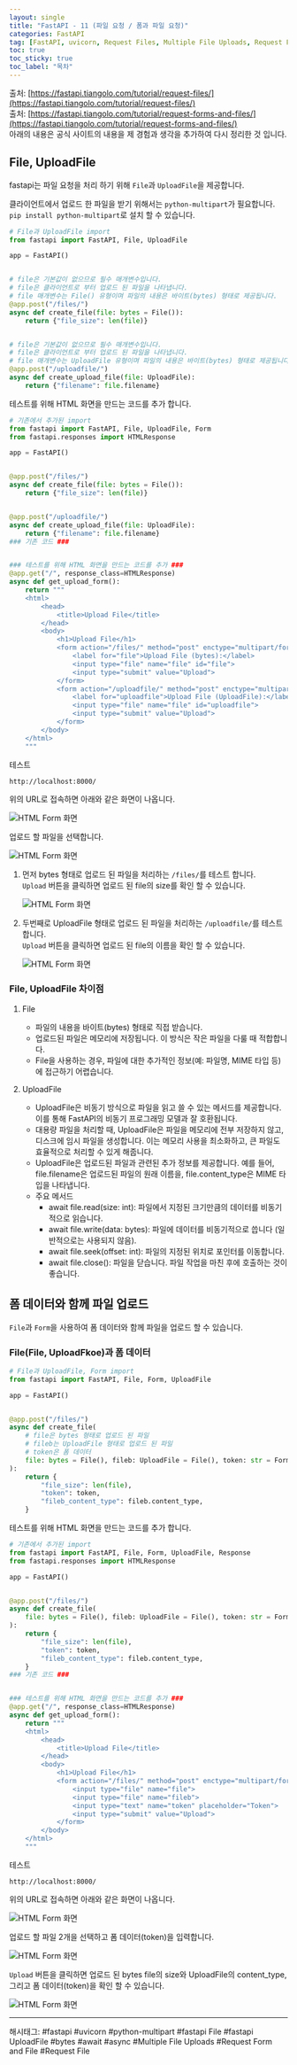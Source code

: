 ```yaml
---
layout: single
title: "FastAPI - 11 (파일 요청 / 폼과 파일 요청)"
categories: FastAPI
tag: [FastAPI, uvicorn, Request Files, Multiple File Uploads, Request Form and File]
toc: true
toc_sticky: true
toc_label: "목차"
---
```

출처: [https://fastapi.tiangolo.com/tutorial/request-files/](https://fastapi.tiangolo.com/tutorial/request-files/)  
출처: [https://fastapi.tiangolo.com/tutorial/request-forms-and-files/](https://fastapi.tiangolo.com/tutorial/request-forms-and-files/)  
아래의 내용은 공식 사이트의 내용을 제 경험과 생각을 추가하여 다시 정리한 것 입니다.

## File, UploadFile

fastapi는 파일 요청을 처리 하기 위해 `File`과 `UploadFile`을 제공합니다.

클라이언트에서 업로드 한 파일을 받기 위해서는 `python-multipart`가 필요합니다. `pip install python-multipart`로 설치 할 수 있습니다.

```python
# File과 UploadFile import
from fastapi import FastAPI, File, UploadFile

app = FastAPI()


# file은 기본값이 없으므로 필수 매개변수입니다.
# file은 클라이언트로 부터 업로드 된 파일을 나타냅니다.
# file 매개변수는 File() 유형이며 파일의 내용은 바이트(bytes) 형태로 제공됩니다.
@app.post("/files/")
async def create_file(file: bytes = File()):
    return {"file_size": len(file)}


# file은 기본값이 없으므로 필수 매개변수입니다.
# file은 클라이언트로 부터 업로드 된 파일을 나타냅니다.
# file 매개변수는 UploadFile 유형이며 파일의 내용은 바이트(bytes) 형태로 제공됩니다.
@app.post("/uploadfile/")
async def create_upload_file(file: UploadFile):
    return {"filename": file.filename}
```

테스트를 위해 HTML 화면을 만드는 코드를 추가 합니다.

```python
# 기존에서 추가된 import
from fastapi import FastAPI, File, UploadFile, Form
from fastapi.responses import HTMLResponse

app = FastAPI()


@app.post("/files/")
async def create_file(file: bytes = File()):
    return {"file_size": len(file)}


@app.post("/uploadfile/")
async def create_upload_file(file: UploadFile):
    return {"filename": file.filename}
### 기존 코드 ###    


### 테스트를 위해 HTML 화면을 만드는 코드를 추가 ###
@app.get("/", response_class=HTMLResponse)
async def get_upload_form():
    return """
    <html>
        <head>
            <title>Upload File</title>
        </head>
        <body>
            <h1>Upload File</h1>
            <form action="/files/" method="post" enctype="multipart/form-data">
                <label for="file">Upload File (bytes):</label>
                <input type="file" name="file" id="file">
                <input type="submit" value="Upload">
            </form>
            <form action="/uploadfile/" method="post" enctype="multipart/form-data">
                <label for="uploadfile">Upload File (UploadFile):</label>
                <input type="file" name="file" id="uploadfile">
                <input type="submit" value="Upload">
            </form>
        </body>
    </html>
    """
```

테스트

```text
http://localhost:8000/
```

위의 URL로 접속하면 아래와 같은 화면이 나옵니다.

![HTML Form 화면]({{site.url}}/images/fastapi/fastapi-11_01.png)

업로드 할 파일을 선택합니다.

![HTML Form 화면]({{site.url}}/images/fastapi/fastapi-11_02.png)

1. 먼저 bytes 형태로 업로드 된 파일을 처리하는 `/files/`를 테스트 합니다.  
    `Upload` 버튼을 클릭하면 업로드 된 file의 size를 확인 할 수 있습니다.

    ![HTML Form 화면]({{site.url}}/images/fastapi/fastapi-11_03.png)

2. 두번째로 UploadFile 형태로 업로드 된 파일을 처리하는 `/uploadfile/`를 테스트 합니다.  
    `Upload` 버튼을 클릭하면 업로드 된 file의 이름을 확인 할 수 있습니다.

    ![HTML Form 화면]({{site.url}}/images/fastapi/fastapi-11_04.png)

### File, UploadFile 차이점

1. File
    - 파일의 내용을 바이트(bytes) 형태로 직접 받습니다.
    - 업로드된 파일은 메모리에 저장됩니다. 이 방식은 작은 파일을 다룰 때 적합합니다.
    - File을 사용하는 경우, 파일에 대한 추가적인 정보(예: 파일명, MIME 타입 등)에 접근하기 어렵습니다.

2. UploadFile

    - UploadFile은 비동기 방식으로 파일을 읽고 쓸 수 있는 메서드를 제공합니다. 이를 통해 FastAPI의 비동기 프로그래밍 모델과 잘 호환됩니다.
    - 대용량 파일을 처리할 때, UploadFile은 파일을 메모리에 전부 저장하지 않고, 디스크에 임시 파일을 생성합니다. 이는 메모리 사용을 최소화하고, 큰 파일도 효율적으로 처리할 수 있게 해줍니다.
    - UploadFile은 업로드된 파일과 관련된 추가 정보를 제공합니다. 예를 들어, file.filename은 업로드된 파일의 원래 이름을, file.content_type은 MIME 타입을 나타냅니다.
    - 주요 메서드
        - await file.read(size: int): 파일에서 지정된 크기만큼의 데이터를 비동기적으로 읽습니다.
        - await file.write(data: bytes): 파일에 데이터를 비동기적으로 씁니다 (일반적으로는 사용되지 않음).
        - await file.seek(offset: int): 파일의 지정된 위치로 포인터를 이동합니다.
        - await file.close(): 파일을 닫습니다. 파일 작업을 마친 후에 호출하는 것이 좋습니다.

## 폼 데이터와 함께 파일 업로드

`File`과 `Form`을 사용하여 폼 데이터와 함께 파일을 업로드 할 수 있습니다.

### File(File, UploadFkoe)과 폼 데이터

```python
# File과 UploadFile, Form import
from fastapi import FastAPI, File, Form, UploadFile

app = FastAPI()


@app.post("/files/")
async def create_file(
    # file은 bytes 형태로 업로드 된 파일
    # fileb는 UploadFile 형태로 업로드 된 파일
    # token은 폼 데이터
    file: bytes = File(), fileb: UploadFile = File(), token: str = Form()
):
    return {
        "file_size": len(file),
        "token": token,
        "fileb_content_type": fileb.content_type,
    }
```

테스트를 위해 HTML 화면을 만드는 코드를 추가 합니다.

```python
# 기존에서 추가된 import
from fastapi import FastAPI, File, Form, UploadFile, Response
from fastapi.responses import HTMLResponse

app = FastAPI()


@app.post("/files/")
async def create_file(
    file: bytes = File(), fileb: UploadFile = File(), token: str = Form()
):
    return {
        "file_size": len(file),
        "token": token,
        "fileb_content_type": fileb.content_type,
    }
### 기존 코드 ###    


### 테스트를 위해 HTML 화면을 만드는 코드를 추가 ###
@app.get("/", response_class=HTMLResponse)
async def get_upload_form():
    return """
    <html>
        <head>
            <title>Upload File</title>
        </head>
        <body>
            <h1>Upload File</h1>
            <form action="/files/" method="post" enctype="multipart/form-data">
                <input type="file" name="file">
                <input type="file" name="fileb">
                <input type="text" name="token" placeholder="Token">
                <input type="submit" value="Upload">
            </form>
        </body>
    </html>
    """
```

테스트

```text
http://localhost:8000/
```

위의 URL로 접속하면 아래와 같은 화면이 나옵니다.

![HTML Form 화면]({{site.url}}/images/fastapi/fastapi-11_05.png)

업로드 할 파일 2개을 선택하고 폼 데이터(token)을 입력합니다.

![HTML Form 화면]({{site.url}}/images/fastapi/fastapi-11_06.png)

`Upload` 버튼을 클릭하면 업로드 된 bytes file의 size와 UploadFile의 content_type, 그리고 폼 데이터(token)을 확인 할 수 있습니다.

![HTML Form 화면]({{site.url}}/images/fastapi/fastapi-11_07.png)

---

해시태그: #fastapi #uvicorn #python-multipart #fastapi File #fastapi UploadFile #bytes #await #async #Multiple File Uploads #Request Form and File #Request File
